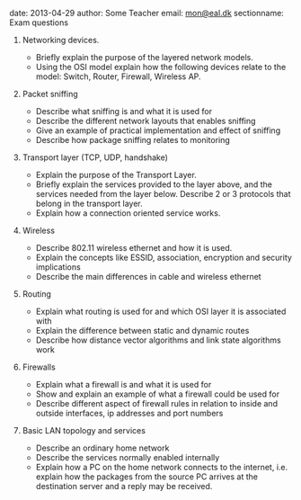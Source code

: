 date: 2013-04-29
author: Some Teacher
email: mon@eal.dk
sectionname: Exam questions

1. 	Networking devices. 

	* Briefly explain the purpose of the layered network models. 
	* Using the OSI model explain how the following devices relate to the model: Switch, Router, Firewall, Wireless AP.

2. 	Packet sniffing 

	* Describe what sniffing is and what it is used for
	* Describe the different network layouts that enables sniffing
	* Give an example of practical implementation and effect of sniffing
	* Describe how package sniffing relates to monitoring

3. 	Transport layer (TCP, UDP, handshake)
	
	* Explain the purpose of the Transport Layer. 
	* Briefly explain the services provided to the layer above, and the services needed from the layer below. Describe 2 or 3 protocols that belong in the transport layer.
	* Explain how a connection oriented service works.

4. 	Wireless
	* Describe 802.11 wireless ethernet and how it is used. 
	* Explain the concepts like ESSID, association, encryption and security implications
	* Describe the main differences in cable and wireless ethernet

5. 	Routing 

	* Explain what routing is used for and which OSI layer it is associated with
	* Explain the difference between static and dynamic routes
	* Describe how distance vector algorithms and link state algorithms work

6. 	Firewalls
	
	* Explain what a firewall is and what it is used for
	* Show and explain an example of what a firewall could be used for
	* Describe different aspect of firewall rules in relation to inside and outside interfaces, ip addresses and port numbers

7.	Basic LAN topology and services

	* Describe an ordinary home network
	* Describe the services normally enabled internally 
	* Explain how a PC on the home network connects to the internet, i.e. explain how the packages from the source PC arrives at the destination server and a reply may be received.




